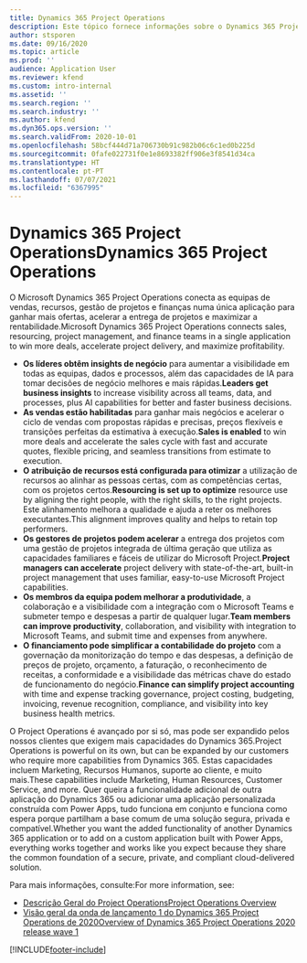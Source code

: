 ```yaml
---
title: Dynamics 365 Project Operations
description: Este tópico fornece informações sobre o Dynamics 365 Project Operations.
author: stsporen
ms.date: 09/16/2020
ms.topic: article
ms.prod: ''
audience: Application User
ms.reviewer: kfend
ms.custom: intro-internal
ms.assetid: ''
ms.search.region: ''
ms.search.industry: ''
ms.author: kfend
ms.dyn365.ops.version: ''
ms.search.validFrom: 2020-10-01
ms.openlocfilehash: 58bcf444d71a706730b91c982b06c6c1ed0b225d
ms.sourcegitcommit: 0fafe022731f0e1e8693382ff906e3f8541d34ca
ms.translationtype: HT
ms.contentlocale: pt-PT
ms.lasthandoff: 07/07/2021
ms.locfileid: "6367995"
---
```

# <a name="dynamics-365-project-operations"></a><span data-ttu-id="41ca3-103">Dynamics 365 Project Operations</span><span class="sxs-lookup"><span data-stu-id="41ca3-103">Dynamics 365 Project Operations</span></span>

<span data-ttu-id="41ca3-104">O Microsoft Dynamics 365 Project Operations conecta as equipas de vendas, recursos, gestão de projetos e finanças numa única aplicação para ganhar mais ofertas, acelerar a entrega de projetos e maximizar a rentabilidade.</span><span class="sxs-lookup"><span data-stu-id="41ca3-104">Microsoft Dynamics 365 Project Operations connects sales, resourcing, project management, and finance teams in a single application to win more deals, accelerate project delivery, and maximize profitability.</span></span>

-   <span data-ttu-id="41ca3-105">**Os líderes obtêm insights de negócio** para aumentar a visibilidade em todas as equipas, dados e processos, além das capacidades de IA para tomar decisões de negócio melhores e mais rápidas.</span><span class="sxs-lookup"><span data-stu-id="41ca3-105">**Leaders get business insights** to increase visibility across all teams, data, and processes, plus AI capabilities for better and faster business decisions.</span></span>
-   <span data-ttu-id="41ca3-106">**As vendas estão habilitadas** para ganhar mais negócios e acelerar o ciclo de vendas com propostas rápidas e precisas, preços flexíveis e transições perfeitas da estimativa à execução.</span><span class="sxs-lookup"><span data-stu-id="41ca3-106">**Sales is enabled** to win more deals and accelerate the sales cycle with fast and accurate quotes, flexible pricing, and seamless transitions from estimate to execution.</span></span>
-   <span data-ttu-id="41ca3-107">**O atribuição de recursos está configurada para otimizar** a utilização de recursos ao alinhar as pessoas certas, com as competências certas, com os projetos certos.</span><span class="sxs-lookup"><span data-stu-id="41ca3-107">**Resourcing is set up to optimize** resource use by aligning the right people, with the right skills, to the right projects.</span></span> <span data-ttu-id="41ca3-108">Este alinhamento melhora a qualidade e ajuda a reter os melhores executantes.</span><span class="sxs-lookup"><span data-stu-id="41ca3-108">This alignment improves quality and helps to retain top performers.</span></span>
-   <span data-ttu-id="41ca3-109">**Os gestores de projetos podem acelerar** a entrega dos projetos com uma gestão de projetos integrada de última geração que utiliza as capacidades familiares e fáceis de utilizar do Microsoft Project.</span><span class="sxs-lookup"><span data-stu-id="41ca3-109">**Project managers can accelerate** project delivery with state-of-the-art, built-in project management that uses familiar, easy-to-use Microsoft Project capabilities.</span></span>
-   <span data-ttu-id="41ca3-110">**Os membros da equipa podem melhorar a produtividade**, a colaboração e a visibilidade com a integração com o Microsoft Teams e submeter tempo e despesas a partir de qualquer lugar.</span><span class="sxs-lookup"><span data-stu-id="41ca3-110">**Team members can improve productivity**, collaboration, and visibility with integration to Microsoft Teams, and submit time and expenses from anywhere.</span></span>
-   <span data-ttu-id="41ca3-111">**O financiamento pode simplificar a contabilidade do projeto** com a governação da monitorização do tempo e das despesas, a definição de preços de projeto, orçamento, a faturação, o reconhecimento de receitas, a conformidade e a visibilidade das métricas chave do estado de funcionamento do negócio.</span><span class="sxs-lookup"><span data-stu-id="41ca3-111">**Finance can simplify project accounting** with time and expense tracking governance, project costing, budgeting, invoicing, revenue recognition, compliance, and visibility into key business health metrics.</span></span>

<span data-ttu-id="41ca3-112">O Project Operations é avançado por si só, mas pode ser expandido pelos nossos clientes que exigem mais capacidades do Dynamics 365.</span><span class="sxs-lookup"><span data-stu-id="41ca3-112">Project Operations is powerful on its own, but can be expanded by our customers who require more capabilities from Dynamics 365.</span></span> <span data-ttu-id="41ca3-113">Estas capacidades incluem Marketing, Recursos Humanos, suporte ao cliente, e muito mais.</span><span class="sxs-lookup"><span data-stu-id="41ca3-113">These capabilities include Marketing, Human Resources, Customer Service, and more.</span></span> <span data-ttu-id="41ca3-114">Quer queira a funcionalidade adicional de outra aplicação do Dynamics 365 ou adicionar uma aplicação personalizada construída com Power Apps, tudo funciona em conjunto e funciona como espera porque partilham a base comum de uma solução segura, privada e compatível.</span><span class="sxs-lookup"><span data-stu-id="41ca3-114">Whether you want the added functionality of another Dynamics 365 application or to add on a custom application built with Power Apps, everything works together and works like you expect because they share the common foundation of a secure, private, and compliant cloud-delivered solution.</span></span>

<span data-ttu-id="41ca3-115">Para mais informações, consulte:</span><span class="sxs-lookup"><span data-stu-id="41ca3-115">For more information, see:</span></span>

- [<span data-ttu-id="41ca3-116">Descrição Geral do Project Operations</span><span class="sxs-lookup"><span data-stu-id="41ca3-116">Project Operations Overview</span></span>](https://dynamics.microsoft.com/en-us/project-operations/overview/)
- [<span data-ttu-id="41ca3-117">Visão geral da onda de lançamento 1 do Dynamics 365 Project Operations de 2020</span><span class="sxs-lookup"><span data-stu-id="41ca3-117">Overview of Dynamics 365 Project Operations 2020 release wave 1</span></span>](/dynamics365-release-plan/2020wave1/dynamics365-project-operations/)



[!INCLUDE[footer-include](includes/footer-banner.md)]
